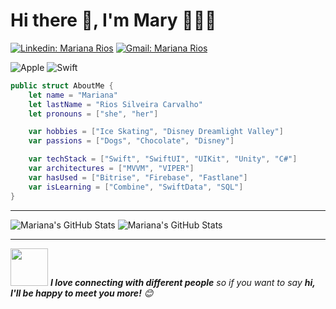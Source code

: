 # Hi there 👋, I'm Mary  👩🏽‍💻

[![Linkedin: Mariana Rios](https://img.shields.io/badge/-linkedin-blue?style=for-the-badge&logo=Linkedin&logoColor=white&link=https://www.linkedin.com/in/maryshkamy/)](https://www.linkedin.com/in/maryshkamy/) [![Gmail: Mariana Rios](https://img.shields.io/badge/-gmail-red?style=for-the-badge&logo=Gmail&logoColor=white&link=mailto:marianariossc@gmail.com)](mailto:marianariossc@gmail.com)

![Apple](https://img.shields.io/badge/-ios-black?style=for-the-badge&logo=Apple&logoColor=white) ![Swift](https://img.shields.io/badge/-swift-orange?style=for-the-badge&logo=Swift&logoColor=white)

```swift
public struct AboutMe {
    let name = "Mariana"
    let lastName = "Rios Silveira Carvalho"
    let pronouns = ["she", "her"]

    var hobbies = ["Ice Skating", "Disney Dreamlight Valley"]
    var passions = ["Dogs", "Chocolate", "Disney"]

    var techStack = ["Swift", "SwiftUI", "UIKit", "Unity", "C#"]
    var architectures = ["MVVM", "VIPER"]
    var hasUsed = ["Bitrise", "Firebase", "Fastlane"]
    var isLearning = ["Combine", "SwiftData", "SQL"]
}
```

---

![Mariana's GitHub Stats](https://github-readme-stats.vercel.app/api?username=maryshkamy&show_icons=true&theme=midnight-purple) ![Mariana's GitHub Stats](https://streak-stats.demolab.com/?user=maryshkamy&theme=midnight-purple)

---

<img src="https://media.giphy.com/media/LnQjpWaON8nhr21vNW/giphy.gif" width="60"> <em><b>I love connecting with different people</b> so if you want to say <b>hi, I'll be happy to meet you more!</b> 😊</em>
